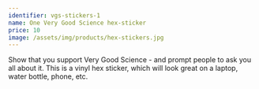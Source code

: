 ```yaml
---
identifier: vgs-stickers-1
name: One Very Good Science hex-sticker
price: 10
image: /assets/img/products/hex-stickers.jpg
---
```


Show that you support Very Good Science - and prompt people to ask you all about it. This is a vinyl hex sticker, which will look great on a laptop, water bottle, phone, etc.

